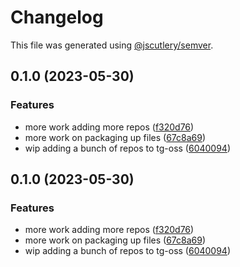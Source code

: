 # Changelog

This file was generated using [@jscutlery/semver](https://github.com/jscutlery/semver).

## 0.1.0 (2023-05-30)


### Features

* more work adding more repos ([f320d76](https://github.com/TeselaGen/tg-oss/commit/f320d76a7a2e0db34d68d1a51803efa24f6831df))
* more work on packaging up files ([67c8a69](https://github.com/TeselaGen/tg-oss/commit/67c8a6983b2ca772cc72700b4bf344b4adccf26d))
* wip adding a bunch of repos to tg-oss ([6040094](https://github.com/TeselaGen/tg-oss/commit/60400941f0d7f72c02bf19b90896d9a35d32634d))

## 0.1.0 (2023-05-30)


### Features

* more work adding more repos ([f320d76](https://github.com/TeselaGen/tg-oss/commit/f320d76a7a2e0db34d68d1a51803efa24f6831df))
* more work on packaging up files ([67c8a69](https://github.com/TeselaGen/tg-oss/commit/67c8a6983b2ca772cc72700b4bf344b4adccf26d))
* wip adding a bunch of repos to tg-oss ([6040094](https://github.com/TeselaGen/tg-oss/commit/60400941f0d7f72c02bf19b90896d9a35d32634d))
